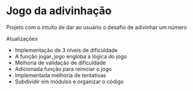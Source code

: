 # Jogo da adivinhação
Projeto com o intuito de dar ao usuário o desafio de adivinhar um número

Atualizações
- Implementação de 3 níveis de dificuldade
- A função jogar_jogo engloba a lógica do jogo
- Melhoria de validação de dificuldade
- Adicionada função para reiniciar o jogo
- Implementada melhoria de tentativas
- Subdividir em módulos e organizar o código